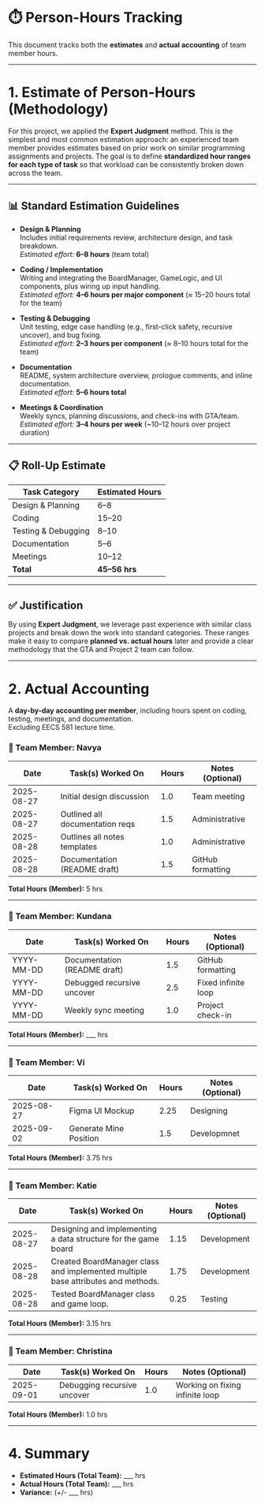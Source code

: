 # ⏱️ Person-Hours Tracking

This document tracks both the **estimates** and **actual accounting** of team member hours.

---

# 1. Estimate of Person-Hours (Methodology)

For this project, we applied the **Expert Judgment** method. This is the simplest and most common estimation approach: an experienced team member provides estimates based on prior work on similar programming assignments and projects. The goal is to define **standardized hour ranges for each type of task** so that workload can be consistently broken down across the team.

---

## 📊 Standard Estimation Guidelines

- **Design & Planning**  
  Includes initial requirements review, architecture design, and task breakdown.  
  _Estimated effort:_ **6–8 hours** (team total)

- **Coding / Implementation**  
  Writing and integrating the BoardManager, GameLogic, and UI components, plus wiring up input handling.  
  _Estimated effort:_ **4–6 hours per major component** (≈ 15–20 hours total for the team)

- **Testing & Debugging**  
  Unit testing, edge case handling (e.g., first-click safety, recursive uncover), and bug fixing.  
  _Estimated effort:_ **2–3 hours per component** (≈ 8–10 hours total for the team)

- **Documentation**  
  README, system architecture overview, prologue comments, and inline documentation.  
  _Estimated effort:_ **5–6 hours total**

- **Meetings & Coordination**  
  Weekly syncs, planning discussions, and check-ins with GTA/team.  
  _Estimated effort:_ **3–4 hours per week** (~10–12 hours over project duration)

---

## 📋 Roll-Up Estimate

| Task Category       | Estimated Hours |
| ------------------- | --------------- |
| Design & Planning   | 6–8             |
| Coding              | 15–20           |
| Testing & Debugging | 8–10            |
| Documentation       | 5–6             |
| Meetings            | 10–12           |
| **Total**           | **45–56 hrs**   |

---

## ✅ Justification

By using **Expert Judgment**, we leverage past experience with similar class projects and break down the work into standard categories. These ranges make it easy to compare **planned vs. actual hours** later and provide a clear methodology that the GTA and Project 2 team can follow.

---

# 2. Actual Accounting

A **day-by-day accounting per member**, including hours spent on coding, testing, meetings, and documentation.  
Excluding EECS 581 lecture time.

### 👤 Team Member: Navya

| Date       | Task(s) Worked On               | Hours | Notes (Optional)  |
| ---------- | ------------------------------- | ----- | ----------------- |
| 2025-08-27 | Initial design discussion       | 1.0   | Team meeting      |
| 2025-08-27 | Outlined all documentation reqs | 1.5   | Administrative    |
| 2025-08-28 | Outlines all notes templates    | 1.0   | Administrative    |
| 2025-08-28 | Documentation (README draft)    | 1.5   | GitHub formatting |

**Total Hours (Member):** 5 hrs

---

### 👤 Team Member: Kundana

| Date       | Task(s) Worked On            | Hours | Notes (Optional)    |
| ---------- | ---------------------------- | ----- | ------------------- |
| YYYY-MM-DD | Documentation (README draft) | 1.5   | GitHub formatting   |
| YYYY-MM-DD | Debugged recursive uncover   | 2.5   | Fixed infinite loop |
| YYYY-MM-DD | Weekly sync meeting          | 1.0   | Project check-in    |

**Total Hours (Member):** \_\_\_ hrs

---

### 👤 Team Member: Vi

| Date       | Task(s) Worked On            | Hours | Notes (Optional)    |
| ---------- | ---------------------------- | ----- | ------------------- |
| 2025-08-27 | Figma UI Mockup              | 2.25   | Designing           |
| 2025-09-02 | Generate Mine Position       | 1.5    | Developmnet         |

**Total Hours (Member):** 3.75 hrs

---

### 👤 Team Member: Katie

| Date       | Task(s) Worked On            | Hours | Notes (Optional)    |
| ---------- | ---------------------------- | ----- | ------------------- |
| 2025-08-27 | Designing and implementing a data structure for the game board | 1.15  | Development |
| 2025-08-28 | Created BoardManager class and implemented multiple base attributes and methods. | 1.75 | Development |
| 2025-08-28 | Tested BoardManager class and game loop. | 0.25   | Testing |

**Total Hours (Member):** 3.15 hrs

---

### 👤 Team Member: Christina

| Date       | Task(s) Worked On            | Hours | Notes (Optional)    |
| ---------- | ---------------------------- | ----- | ------------------- |
| 2025-09-01 | Debugging recursive uncover   | 1.0   | Working on fixing infinite loop |

**Total Hours (Member):** 1.0 hrs

---

# 4. Summary

- **Estimated Hours (Total Team):** \_\_\_ hrs
- **Actual Hours (Total Team):** \_\_\_ hrs
- **Variance:** (+/- \_\_\_ hrs)
